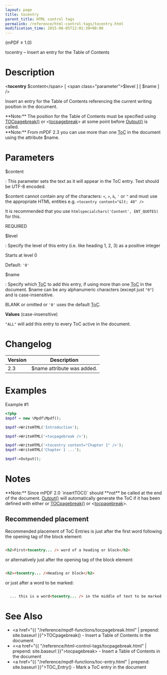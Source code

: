 ```yaml
---
layout: page
title: tocentry
parent_title: HTML control tags
permalink: /reference/html-control-tags/tocentry.html
modification_time: 2015-08-05T12:01:30+00:00
---
```


(mPDF &ge; 1.0)

tocentry – Insert an entry for the Table of Contents

# Description

&lt;**tocentry** <span class="parameter">$content</span>
[ <span class="parameter">$level</span> ]
[ <span class="parameter">$name</span> ] /&gt;

Insert an entry for the Table of Contents referencing the current writing position in the document.

<div class="alert alert-info" role="alert" markdown="1">
  **Note:** The position for the Table of Contents must be specified using
  <a href="{{ "/reference/mpdf-functions/tocpagebreak.html" | prepend: site.baseurl }}">TOCpagebreak()</a>
  or &lt;<a href="{{ "/reference/html-control-tags/tocpagebreak.html" | prepend: site.baseurl }}">tocpagebreak</a>&gt;
  at some point before <a href="{{ "/reference/mpdf-functions/output.html" | prepend: site.baseurl }}">Output()</a>
  is called.
</div>

<div class="alert alert-info" role="alert" markdown="1">
  **Note:** From mPDF 2.3 you can use more than one <acronym title="Table of Contents">ToC</acronym>
  in the document using the attribute <span class="parameter">$name</span>.
</div>

# Parameters

<span class="parameter">$content</span>

: This parameter sets the text as it will appear in the ToC entry. Text should be UTF-8 encoded.

  <span class="parameter">$content</span> cannot contain any of the characters: `<`, `>`, `&`, `'` or `"` and must use
  the appropriate HTML entities e.g. `<tocentry content="&lt; 40" />`

  It is recommended that you use `htmlspecialchars('Content', ENT_QUOTES)` for this.

  <span class="smallblock">REQUIRED</span>

<span class="parameter">$level</span>

: Specify the level of this entry (i.e. like heading 1, 2, 3) as a positive integer 

  Starts at level 0

  Default: `'0'`

<span class="parameter">$name</span>

: Specify which <acronym title="Table of Contents">ToC</acronym> to add this entry, if using more than one
  <acronym title="Table of Contents">ToC</acronym> in the document. <span class="parameter">$name</span> can
  be any alphanumeric characters (except just `"0"`) and is case-insensitive.

  <span class="smallblock">BLANK</span> or omitted or `'0'` uses the default <acronym title="Table of Contents">ToC</acronym>.

  **Values** (case-insensitive)

  `"ALL"` will add this entry to every ToC active in the document.

# Changelog

<table class="table">
<thead>
<tr>
  <th>Version</th>
  <th>Description</th>
</tr>
</thead>
<tbody>
<tr>
  <td>2.3</td>
  <td><span class="parameter">$name</span> attribute was added.</td>
</tr>
</tbody>
</table>

# Examples

Example #1

```php
<?php
$mpdf = new \Mpdf\Mpdf();

$mpdf->WriteHTML('Introduction');

$mpdf->WriteHTML('<tocpagebreak />');

$mpdf->WriteHTML('<tocentry content="Chapter 1" />');
$mpdf->WriteHTML('Chapter 1 ...');

$mpdf->Output();

```

# Notes

<div class="alert alert-info" role="alert" markdown="1">
  **Note:** Since mPDF 2.0 `insertTOC()` should **not** be called at the end of the document.
  <a href="{{ "/reference/codepages-glyphs/iso-8859-win-comparison-chart.html" | prepend: site.baseurl }}">Output()</a>
  will automatically generate the ToC if it has been defined with either or
  <a href="{{ "/reference/mpdf-functions/tocpagebreak.html" | prepend: site.baseurl }}">TOCpagebreak()</a>
  or &lt;<a href="{{ "/reference/html-control-tags/tocpagebreak.html" | prepend: site.baseurl }}">tocpagebreak</a>&gt;.
</div>

## Recommended placement

Recommended placement of ToC Entries is just after the first word following the opening tag of the block element:

```html

<h2>First<tocentry... /> word of a heading or block</h2>

```

or alternatively just after the opening tag of the block element:

```html

<h2><tocentry... />Heading or block</h2>

```

or just after a word to be marked:

```html

  ... this is a word<tocentry... /> in the middle of text to be marked ...

```

# See Also

- <a href="{{ "/reference/mpdf-functions/tocpagebreak.html" | prepend: site.baseurl }}">TOCpagebreak()</a> - Insert a Table of Contents in the document
- &lt;<a href="{{ "/reference/html-control-tags/tocpagebreak.html" | prepend: site.baseurl }}">tocpagebreak</a>&gt; - Insert a Table of Contents in the document
- <a href="{{ "/reference/mpdf-functions/toc-entry.html" | prepend: site.baseurl }}">TOC_Entry()</a> - Mark a ToC entry in the document
